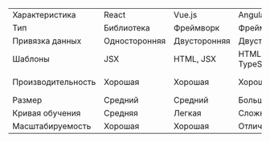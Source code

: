 |                    |               |              |                  |                  |               |               |
| ------------------ | ------------- | ------------ | ---------------- | ---------------- | ------------- | ------------- |
| Характеристика     | React         | Vue.js       | Angular          | Svelte           | SolidJS       | Preact        |
| Тип                | Библиотека    | Фреймворк    | Фреймворк        | Компилятор       | Библиотека    | Библиотека    |
| Привязка данных    | Односторонняя | Двусторонняя | Двусторонняя     | Реактивная       | Реактивная    | Односторонняя |
| Шаблоны            | JSX           | HTML, JSX    | HTML, TypeScript | HTML, JavaScript | JSX           | JSX           |
| Производительность | Хорошая       | Хорошая      | Хорошая          | Очень высокая    | Очень высокая | Хорошая       |
| Размер             | Средний       | Средний      | Большой          | Маленький        | Маленький     | Маленький     |
| Кривая обучения    | Средняя       | Легкая       | Сложная          | Средняя          | Средняя       | Легкая        |
| Масштабируемость   | Хорошая       | Хорошая      | Отличная         | Хорошая          | Хорошая       | Хорошая       |
